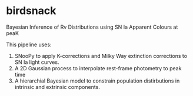 # birdsnack
Bayesian Inference of Rv Distributions using SN Ia Apparent Colours at peaK

This pipeline uses:

1) SNooPy to apply K-corrections and Milky Way extinction corrections to SN Ia light curves. 
2) A 2D Gaussian process to interpolate rest-frame photometry to peak time
3) A hierarchial Bayesian model to constrain population distirbutions in intrinsic and extrinsic components.

